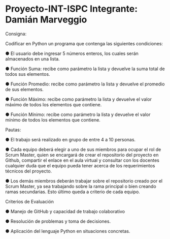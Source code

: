 # Proyecto-INT-ISPC    Integrante: Damián Marveggio
Consigna:

Codificar en Python un programa que contenga las siguientes condiciones:
  
  ● El usuario debe ingresar 5 números enteros, los cuales serán almacenados en una
    lista.
  
  ● Función Suma: recibe como parámetro la lista y devuelve la suma total de todos
    sus elementos.
  
  ● Función Promedio: recibe como parámetro la lista y devuelve el promedio de sus
    elementos.
  
  ● Función Máximo: recibe como parámetro la lista y devuelve el valor máximo de
    todos los elementos que contiene.
  
  ● Función Mínimo: recibe como parámetro la lista y devuelve el valor mínimo de
    todos los elementos que contiene.
  
Pautas:
  
  ● El trabajo será realizado en grupo de entre 4 a 10 personas.
  
  ● Cada equipo deberá elegir a uno de sus miembros para ocupar el rol de Scrum
    Master, quien se encargará de crear el repositorio del proyecto en Github, compartir
    el enlace en el aula virtual y consultar con los docentes cualquier duda que el equipo
    pueda tener acerca de los requerimientos técnicos del proyecto.
  
  ● Los demás miembros deberán trabajar sobre el repositorio creado por el Scrum
    Master, ya sea trabajando sobre la rama principal o bien creando ramas
    secundarias. Esto último queda a criterio de cada equipo.
    
    
Criterios de Evaluación

  
  ● Manejo de GitHub y capacidad de trabajo colaborativo
  
  ● Resolución de problemas y toma de decisiones.
  
  ● Aplicación del lenguaje Python en situaciones concretas.
